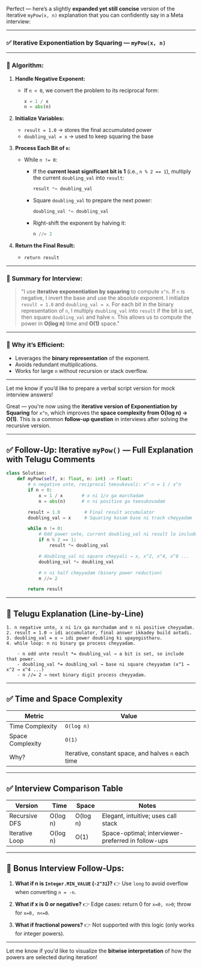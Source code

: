 Perfect — here’s a slightly **expanded yet still concise** version of the iterative `myPow(x, n)` explanation that you can confidently say in a Meta interview:

---

### ✅ Iterative Exponentiation by Squaring — `myPow(x, n)`

---

### 🔧 Algorithm:

1. **Handle Negative Exponent:**

   * If `n < 0`, we convert the problem to its reciprocal form:

     ```python
     x = 1 / x
     n = abs(n)
     ```

2. **Initialize Variables:**

   * `result = 1.0` → stores the final accumulated power
   * `doubling_val = x` → used to keep squaring the base

3. **Process Each Bit of `n`:**

   * While `n != 0`:

     * If the **current least significant bit is 1** (i.e., `n % 2 == 1`), multiply the current `doubling_val` into `result`:

       ```python
       result *= doubling_val
       ```
     * Square `doubling_val` to prepare the next power:

       ```python
       doubling_val *= doubling_val
       ```
     * Right-shift the exponent by halving it:

       ```python
       n //= 2
       ```

4. **Return the Final Result:**

   * `return result`

---

### 📌 Summary for Interview:

> "I use **iterative exponentiation by squaring** to compute `x^n`. If `n` is negative, I invert the base and use the absolute exponent. I initialize `result = 1.0` and `doubling_val = x`. For each bit in the binary representation of `n`, I multiply `doubling_val` into `result` if the bit is set, then square `doubling_val` and halve `n`. This allows us to compute the power in **O(log n)** time and **O(1)** space."

---

### 🧠 Why it’s Efficient:

* Leverages the **binary representation** of the exponent.
* Avoids redundant multiplications.
* Works for large `n` without recursion or stack overflow.

---

Let me know if you’d like to prepare a verbal script version for mock interview answers!



Great — you're now using the **iterative version of Exponentiation by Squaring** for `x^n`, which improves the **space complexity from O(log n) → O(1)**. This is a common **follow-up question** in interviews after solving the recursive version.

---

## ✅ Follow-Up: Iterative `myPow()` — Full Explanation with Telugu Comments

```python
class Solution:
    def myPow(self, x: float, n: int) -> float:
        # n negative unte, reciprocal teesukovali: x^-n = 1 / x^n
        if n < 0:
            x = 1 / x       # x ni 1/x ga marchadam
            n = abs(n)      # n ni positive ga teesukovadam

        result = 1.0         # Final result accumulator
        doubling_val = x     # Squaring kosam base ni track cheyyadam

        while n != 0:
            # Odd power unte, current doubling_val ni result lo include cheyyali
            if n % 2 == 1:
                result *= doubling_val

            # doubling_val ni square cheyyali → x, x^2, x^4, x^8 ...
            doubling_val *= doubling_val

            # n ni half cheyyadam (binary power reduction)
            n //= 2

        return result
```

---

## 🧠 Telugu Explanation (Line-by-Line)

```text
1. n negative unte, x ni 1/x ga marchadam and n ni positive cheyyadam.
2. result = 1.0 → idi accumulator, final answer ikkadey build avtadi.
3. doubling_val = x → idi power doubling ki upayogistharu.
4. while loop: n ni binary ga process cheyyadam.

    - n odd unte result *= doubling_val → a bit is set, so include that power.
    - doubling_val *= doubling_val → base ni square cheyyadam (x^1 → x^2 → x^4 ...)
    - n //= 2 → next binary digit process cheyyadam.
```

---

## ✅ Time and Space Complexity

| Metric           | Value                                               |
| ---------------- | --------------------------------------------------- |
| Time Complexity  | `O(log n)`                                          |
| Space Complexity | `O(1)`                                              |
| Why?             | Iterative, constant space, and halves `n` each time |

---

## ✅ Interview Comparison Table

| Version        | Time     | Space    | Notes                                              |
| -------------- | -------- | -------- | -------------------------------------------------- |
| Recursive DFS  | O(log n) | O(log n) | Elegant, intuitive; uses call stack                |
| Iterative Loop | O(log n) | O(1)     | Space-optimal; interviewer-preferred in follow-ups |

---

## 🔁 Bonus Interview Follow-Ups:

1. **What if n is `Integer.MIN_VALUE` (`-2^31`)?**
   👉 Use `long` to avoid overflow when converting `n = -n`.

2. **What if x is 0 or negative?**
   👉 Edge cases: return 0 for `x=0, n>0`; throw for `x=0, n<=0`.

3. **What if fractional powers?**
   👉 Not supported with this logic (only works for integer powers).

---

Let me know if you'd like to visualize the **bitwise interpretation** of how the powers are selected during iteration!
